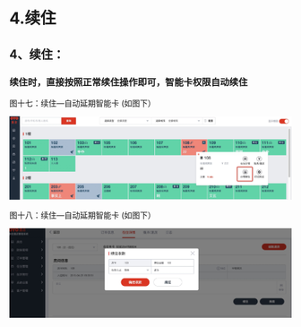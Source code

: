 # 4.续住

## 4、续住：

### 续住时，直接按照正常续住操作即可，智能卡权限自动续住

图十七：续住—自动延期智能卡    \(如图下）

![](../../.gitbook/assets/image%20%28251%29.png)

图十八：续住—自动延期智能卡    \(如图下）

![](../../.gitbook/assets/image%20%28696%29.png)

## 

